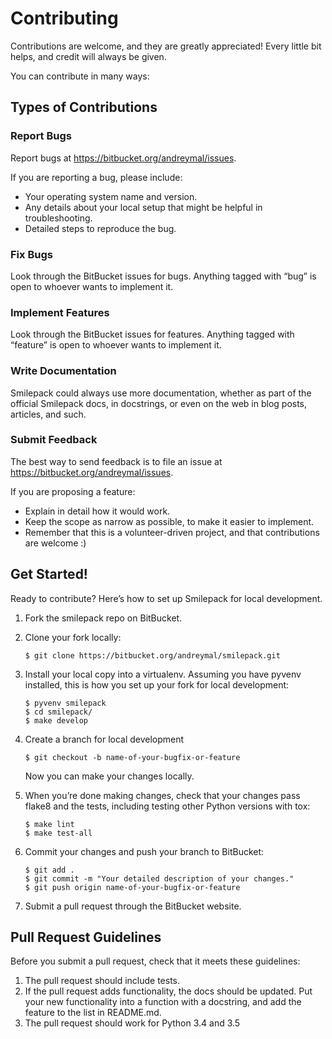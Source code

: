 # Contributing

Contributions are welcome, and they are greatly appreciated! Every
little bit helps, and credit will always be given.

You can contribute in many ways:

## Types of Contributions

### Report Bugs

Report bugs at <https://bitbucket.org/andreymal/issues>.

If you are reporting a bug, please include:

- Your operating system name and version.
- Any details about your local setup that might be helpful in troubleshooting.
- Detailed steps to reproduce the bug.

### Fix Bugs

Look through the BitBucket issues for bugs. Anything tagged with “bug” is
open to whoever wants to implement it.

### Implement Features

Look through the BitBucket issues for features. Anything tagged with
“feature” is open to whoever wants to implement it.

### Write Documentation

Smilepack could always use more documentation, whether as part of the
official Smilepack docs, in docstrings, or even on the web in blog posts,
articles, and such.

### Submit Feedback

The best way to send feedback is to file an issue at
<https://bitbucket.org/andreymal/issues>.

If you are proposing a feature:

- Explain in detail how it would work.
- Keep the scope as narrow as possible, to make it easier to implement.
- Remember that this is a volunteer-driven project, and that
  contributions are welcome :)

Get Started!
------------

Ready to contribute? Here’s how to set up Smilepack for local development.

1.  Fork the smilepack repo on BitBucket.
2.  Clone your fork locally:

        $ git clone https://bitbucket.org/andreymal/smilepack.git

3.  Install your local copy into a virtualenv. Assuming you have
    pyvenv installed, this is how you set up your fork for
    local development:

        $ pyvenv smilepack
        $ cd smilepack/
        $ make develop

4.  Create a branch for local development

        $ git checkout -b name-of-your-bugfix-or-feature

    Now you can make your changes locally.

5.  When you’re done making changes, check that your changes pass flake8
    and the tests, including testing other Python versions with tox:

        $ make lint
        $ make test-all

6.  Commit your changes and push your branch to BitBucket:

        $ git add .
        $ git commit -m "Your detailed description of your changes."
        $ git push origin name-of-your-bugfix-or-feature

7.  Submit a pull request through the BitBucket website.

## Pull Request Guidelines

Before you submit a pull request, check that it meets these guidelines:

1.  The pull request should include tests.
2.  If the pull request adds functionality, the docs should be updated.
    Put your new functionality into a function with a docstring, and add
    the feature to the list in README.md.
3.  The pull request should work for Python 3.4 and 3.5